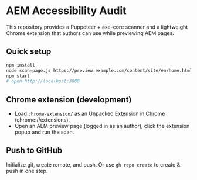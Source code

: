 # AEM Accessibility Audit

This repository provides a Puppeteer + axe-core scanner and a lightweight Chrome extension
that authors can use while previewing AEM pages.

## Quick setup

```bash
npm install
node scan-page.js https://preview.example.com/content/site/en/home.html
npm start
# open http://localhost:3000
```

## Chrome extension (development)
- Load `chrome-extension/` as an Unpacked Extension in Chrome (chrome://extensions).
- Open an AEM preview page (logged in as an author), click the extension popup and run the scan.

## Push to GitHub
Initialize git, create remote, and push. Or use `gh repo create` to create & push in one step.
